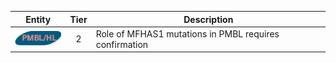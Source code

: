 |Entity|Tier|Description              |
|:----:|:----:|------------------------------|
|![PMBL](images/icons/PMBL_tier2.png) | 2 | Role of MFHAS1 mutations in PMBL requires confirmation|
